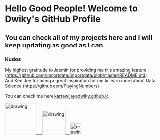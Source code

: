 # Hello Good People! Welcome to Dwiky's GitHub Profile
## You can check all of my projects here and I will keep updating as good as I can
### Kudos
My highest gratitude to Jaemin for providing me this amazing feature (https://github.com/importdata/importdata/blob/master/README.md) </br>
And Ken Jee for being a great inspiration for me to learn more about Data Science (https://github.com/PlayingNumbers) </br></br>
You can check me here [kartawijayadwiky.github.io](http://kartawijayadwiky.github.io/)

<a href="https://www.linkedin.com/in/dwikyhutomo/"><img src="https://res.cloudinary.com/importdata/image/upload/v1595012354/linkedin_t9qiwy.png" alt="drawing" width="100"/> &nbsp;&nbsp;&nbsp;&nbsp;<a href="https://www.kaggle.com/dwikyhutomo"><img src="https://res.cloudinary.com/importdata/image/upload/v1595012924/kaggle_ksaktb.png" alt="drawing" width="75"/>&nbsp;&nbsp;&nbsp;&nbsp;<a href="https://www.instagram.com/dwikyhutomo"><img src="https://upload.wikimedia.org/wikipedia/commons/thumb/e/e7/Instagram_logo_2016.svg/132px-Instagram_logo_2016.svg.png" alt="drawing" width="35"/>
